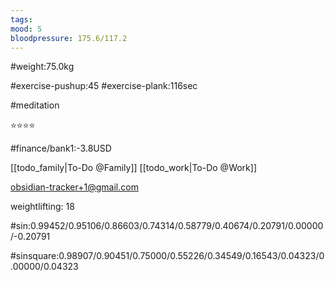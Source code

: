 ```yaml
---
tags: 
mood: 5
bloodpressure: 175.6/117.2
---
```


#weight:75.0kg

#exercise-pushup:45
#exercise-plank:116sec

#meditation

⭐⭐⭐⭐

#finance/bank1:-3.8USD

[[todo_family|To-Do @Family]]
[[todo_work|To-Do @Work]]

obsidian-tracker+1@gmail.com

weightlifting: 18

#sin:0.99452/0.95106/0.86603/0.74314/0.58779/0.40674/0.20791/0.00000/-0.20791

#sinsquare:0.98907/0.90451/0.75000/0.55226/0.34549/0.16543/0.04323/0.00000/0.04323

